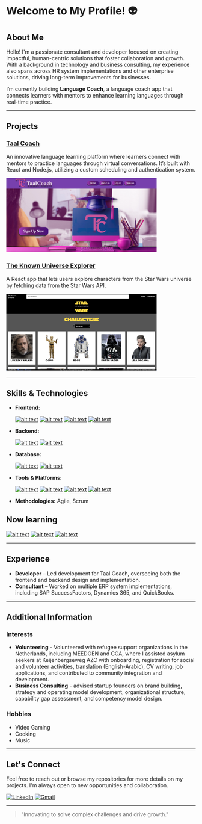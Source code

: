 
# Welcome to My Profile! 👽

## About Me

Hello! I'm a passionate consultant and developer focused on creating impactful, human-centric solutions that foster collaboration and growth. With a background in technology and business consulting, my experience also spans across HR system implementations and other enterprise solutions, driving long-term improvements for businesses.

I’m currently building **Language Coach**, a language coach app that connects learners with mentors to enhance learning languages through real-time practice.

---

## Projects

### [Taal Coach](https://github.com/HackYourFuture/cohort48-project-group-A)
An innovative language learning platform where learners connect with mentors to practice languages through virtual conversations. It’s built with React and Node.js, utilizing a custom scheduling and authentication system.

<a href="https://c48-group-a-713269d45048.herokuapp.com/">
  <img src="https://github.com/Alishka-Space/Alishka-Space/blob/main/assets/Screen%20Shot%202025-01-15%20at%2013.41.19.png?raw=true" alt="TaalCoach" width="400">
</a>

### [The Known Universe Explorer](https://github.com/TheYodash/star-wars-web-app)
A React app that lets users explore characters from the Star Wars universe by fetching data from the Star Wars API.

<a href = 'https://theknownuniverse.netlify.app/'>
  <img src='https://raw.githubusercontent.com/TheYodash/Images/refs/heads/main/image.png' alt='The Known Universe' width='400'/>
</a>

---

## Skills & Technologies
- **Frontend:**
  
  [![alt text](https://img.shields.io/badge/react-000000?style=for-the-badge&logo=react&logoColor=white)](#)
  [![alt text](https://img.shields.io/badge/javascript-000000?style=for-the-badge&logo=javascript&logoColor=white)](#)
  [![alt text](https://img.shields.io/badge/html-000000?style=for-the-badge&logo=html5&logoColor=white)](#)
  [![alt text](https://img.shields.io/badge/css-000000?style=for-the-badge&logo=css&logoColor=white)](#)
  
- **Backend:**

  [![alt text](https://img.shields.io/badge/express-000000?style=for-the-badge&logo=express&logoColor=white)](#)
  [![alt text](https://img.shields.io/badge/node.js-000000?style=for-the-badge&logo=nodedotjs&logoColor=white)](#)

- **Database:**

  [![alt text](https://img.shields.io/badge/mongodb-000000?style=for-the-badge&logo=mongodb&logoColor=white)](#)
  [![alt text](https://img.shields.io/badge/mysql-000000?style=for-the-badge&logo=mysql&logoColor=white)](#)

- **Tools & Platforms:** 

  [![alt text](https://img.shields.io/badge/git-000000?style=for-the-badge&logo=git&logoColor=white)](#)
  [![alt text](https://img.shields.io/badge/github-000000?style=for-the-badge&logo=github&logoColor=white)](#)
  [![alt text](https://custom-icon-badges.demolab.com/badge/vs%20code-000000?style=for-the-badge&logo=vsc&logoColor=white)](#)
  [![alt text](https://img.shields.io/badge/powershell-000000?style=for-the-badge&logo=powershell&logoColor=white)](#)
 
- **Methodologies:** Agile, Scrum


## Now learning
  [![alt text](https://img.shields.io/badge/next.js-000000?style=for-the-badge&logo=nextdotjs&logoColor=white)](#)
  [![alt text](https://custom-icon-badges.demolab.com/badge/typescript-000000?style=for-the-badge&logo=typescript&logoColor=white)](#)
  [![alt text](https://custom-icon-badges.demolab.com/badge/azure-000000?style=for-the-badge&logo=msazure&logoColor=white)](#)

---

## Experience
- **Developer** – Led development for Taal Coach, overseeing both the frontend and backend design and implementation.
- **Consultant** – Worked on multiple ERP system implementations, including SAP SuccessFactors, Dynamics 365, and QuickBooks.

---

## Additional Information

### Interests
- **Volunteering** - Volunteered with refugee support organizations in the Netherlands, including MEEDOEN and COA, where I assisted asylum seekers at Keijenbergseweg AZC with onboarding, registration for social and volunteer activities, translation (English-Arabic), CV writing, job applications, and contributed to community integration and development.
- **Business Consulting** - advised startup founders on brand building, strategy and operating model development, organizational structure, capability gap assessment, and competency model design.

### Hobbies
- Video Gaming
- Cooking
- Music

---

## Let's Connect
Feel free to reach out or browse my repositories for more details on my projects. I'm always open to new opportunities and collaboration.



[![LinkedIn](https://custom-icon-badges.demolab.com/badge/LinkedIn-0A66C2?logo=linkedin-white&logoColor=fff)](https://www.linkedin.com/in/moashabi/)  [![Gmail](https://img.shields.io/badge/Gmail-D14836?logo=gmail&logoColor=white)](mailto:moayad.ashabi@gmail.com)

---

> "Innovating to solve complex challenges and drive growth."

